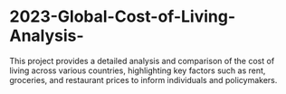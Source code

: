 # 2023-Global-Cost-of-Living-Analysis-
This project provides a detailed analysis and comparison of the cost of living across various countries, highlighting key factors such as rent, groceries, and restaurant prices to inform individuals and policymakers.
